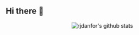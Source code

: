 ## Hi there 👋

<p align="center"> <img src="https://github-readme-stats.vercel.app/api?username=rjdanfor&show_icons=true&theme=radical" alt="rjdanfor's github stats" />

<!--
**rjdanfor/rjdanfor** is a ✨ _special_ ✨ repository because its `README.md` (this file) appears on your GitHub profile.

Here are some ideas to get you started:

- 🔭 I’m currently working on ...
- 🌱 I’m currently learning ...
- 👯 I’m looking to collaborate on ...
- 🤔 I’m looking for help with ...
- 💬 Ask me about ...
- 📫 How to reach me: ...
- 😄 Pronouns: ...
- ⚡ Fun fact: ...
-->

